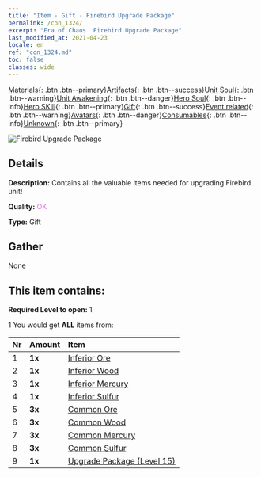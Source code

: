 ```yaml
---
title: "Item - Gift - Firebird Upgrade Package"
permalink: /con_1324/
excerpt: "Era of Chaos  Firebird Upgrade Package"
last_modified_at: 2021-04-23
locale: en
ref: "con_1324.md"
toc: false
classes: wide
---
```

 [Materials](/Items/){: .btn .btn--primary}[Artifacts](/Items/Artifacts/){: .btn .btn--success}[Unit Soul](/Items/UnitSoul/){: .btn .btn--warning}[Unit Awakening](/Items/UnitAwakening/){: .btn .btn--danger}[Hero Soul](/Items/HeroSoul/){: .btn .btn--info}[Hero SKill](/Items/HeroSkill/){: .btn .btn--primary}[Gift](/Items/Gift/){: .btn .btn--success}[Event related](/Items/Events/){: .btn .btn--warning}[Avatars](/Items/Avatars/){: .btn .btn--danger}[Consumables](/Items/Consumables/){: .btn .btn--info}[Unknown](/Items/Unknown/){: .btn .btn--primary}

 ![Firebird Upgrade Package](/images/t/i_906001.png)

## Details
 **Description:** Contains all the valuable items needed for upgrading Firebird unit!

 **Quality:** <span style="color: #DA70D6">OK</span>

 **Type:** Gift

## Gather

  None

## This item contains:

 **Required Level to open:** 1

 1 You would get **ALL** items  from:

  | Nr | Amount |     Item    |
  |:---|:-------|:------------|
  | 1 |  **1x** | [Inferior Ore](/Items/mat_1/) |  | 
  | 2 |  **1x** | [Inferior Wood](/Items/mat_1/) |  | 
  | 3 |  **1x** | [Inferior Mercury](/Items/mat_2/) |  | 
  | 4 |  **1x** | [Inferior Sulfur](/Items/mat_3/) |  | 
  | 5 |  **3x** | [Common Ore](/Items/mat_6/) |  | 
  | 6 |  **3x** | [Common Wood](/Items/mat_7/) |  | 
  | 7 |  **3x** | [Common Mercury](/Items/mat_8/) |  | 
  | 8 |  **3x** | [Common Sulfur](/Items/mat_9/) |  | 
  | 9 |  **1x** | [Upgrade Package (Level 15)](/Items/con_1325/) |  | 

